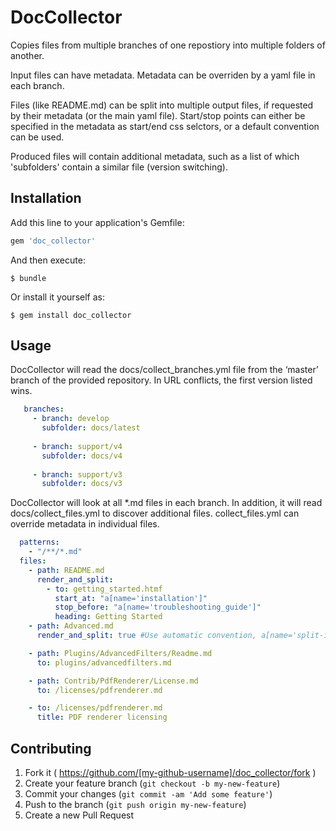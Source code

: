 # DocCollector

Copies files from multiple branches of one repostiory into multiple folders of another. 

Input files can have metadata. Metadata can be overriden by a yaml file in each branch.

Files (like README.md) can be split into multiple output files, if requested by their metadata (or the main yaml file). Start/stop points can either be specified in the metadata as start/end css selctors, or a default convention can be used.

Produced files will contain additional metadata, such as a list of which 'subfolders' contain a similar file (version switching). 


## Installation

Add this line to your application's Gemfile:

```ruby
gem 'doc_collector'
```

And then execute:

    $ bundle

Or install it yourself as:

    $ gem install doc_collector

## Usage

DocCollector will read the docs/collect_branches.yml file from the ‘master’ branch of the provided repository. In URL conflicts, the first version listed wins.

```yaml
   branches:
     - branch: develop
       subfolder: docs/latest
      
     - branch: support/v4
       subfolder: docs/v4
      
     - branch: support/v3
       subfolder: docs/v3
```

DocCollector will look at all *.md files in each branch. In addition, it will read docs/collect_files.yml to discover additional files. collect_files.yml can override metadata in individual files.

```yaml
  patterns:
    - "/**/*.md"
  files:
    - path: README.md
      render_and_split:
        - to: getting_started.htmf
          start_at: "a[name='installation']"
          stop_before: "a[name='troubleshooting_guide']"
          heading: Getting Started
    - path: Advanced.md
      render_and_split: true #Use automatic convention, a[name='split-installation'] a[name-'split-installation-stop']

    - path: Plugins/AdvancedFilters/Readme.md
      to: plugins/advancedfilters.md

    - path: Contrib/PdfRenderer/License.md
      to: /licenses/pdfrenderer.md

    - to: /licenses/pdfrenderer.md
      title: PDF renderer licensing
```




## Contributing

1. Fork it ( https://github.com/[my-github-username]/doc_collector/fork )
2. Create your feature branch (`git checkout -b my-new-feature`)
3. Commit your changes (`git commit -am 'Add some feature'`)
4. Push to the branch (`git push origin my-new-feature`)
5. Create a new Pull Request